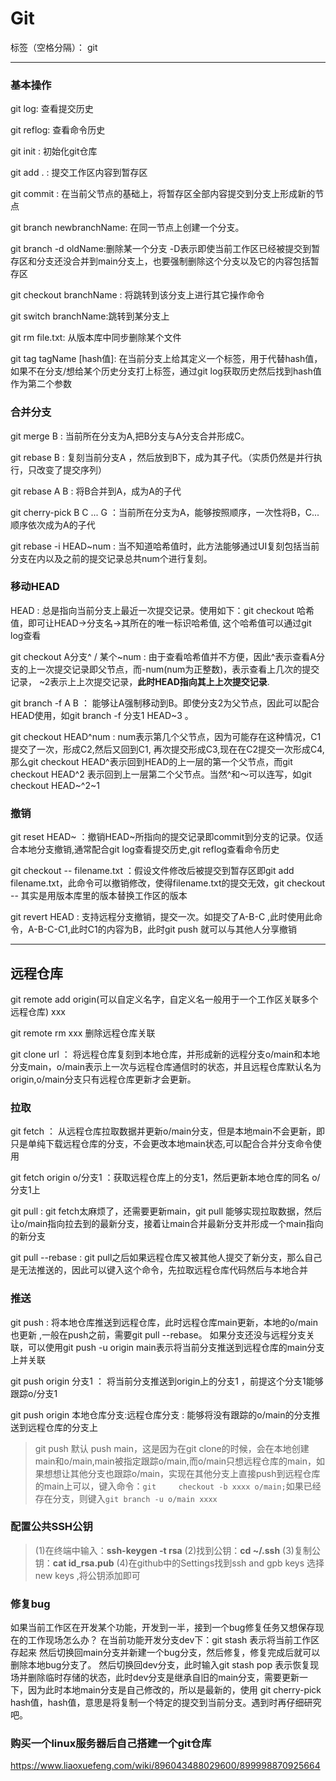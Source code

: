 # Git

标签（空格分隔）： git

---
### 基本操作

git log: 查看提交历史

git reflog: 查看命令历史

git init : 初始化git仓库

git add . : 提交工作区内容到暂存区

git commit : 在当前父节点的基础上，将暂存区全部内容提交到分支上形成新的节点

git branch newbranchName: 在同一节点上创建一个分支。

git branch -d oldName:删除某一个分支  -D表示即使当前工作区已经被提交到暂存区和分支还没合并到main分支上，也要强制删除这个分支以及它的内容包括暂存区

git checkout branchName : 将跳转到该分支上进行其它操作命令

git switch branchName:跳转到某分支上

git rm file.txt: 从版本库中同步删除某个文件

git tag tagName [hash值]: 在当前分支上给其定义一个标签，用于代替hash值，如果不在分支/想给某个历史分支打上标签，通过git log获取历史然后找到hash值作为第二个参数

### 合并分支
git merge B : 当前所在分支为A,把B分支与A分支合并形成C。

git rebase B : 复刻当前分支A ，然后放到B下，成为其子代。（实质仍然是并行执行，只改变了提交序列）

git rebase A B : 将B合并到A，成为A的子代

git cherry-pick B C ... G ：当前所在分支为A，能够按照顺序，一次性将B，C...顺序依次成为A的子代

git rebase -i HEAD~num : 当不知道哈希值时，此方法能够通过UI复刻包括当前分支在内以及之前的提交记录总共num个进行复刻。

### 移动HEAD
HEAD : 总是指向当前分支上最近一次提交记录。使用如下：git checkout 哈希值，即可让HEAD->分支名->其所在的唯一标识哈希值, 这个哈希值可以通过git log查看

git checkout A分支^ / 某个~num : 由于查看哈希值并不方便，因此^表示查看A分支的上一次提交记录即父节点，而-num(num为正整数)，表示查看上几次的提交记录， ~2表示上上次提交记录，**此时HEAD指向其上上次提交记录**.

git branch -f A B ： 能够让A强制移动到B。即使分支2为父节点，因此可以配合HEAD使用，如git branch -f 分支1 HEAD~3 。

git checkout HEAD^num : num表示第几个父节点，因为可能存在这种情况，C1提交了一次，形成C2,然后又回到C1, 再次提交形成C3,现在在C2提交一次形成C4, 那么git checkout HEAD^表示回到HEAD的上一层的第一个父节点，而git checkout HEAD^2 表示回到上一层第二个父节点。当然^和～可以连写，如git checkout HEAD~^2~1

### 撤销
git reset HEAD~ ：撤销HEAD~所指向的提交记录即commit到分支的记录。仅适合本地分支撤销,通常配合git log查看提交历史,git reflog查看命令历史

git checkout -- filename.txt ：假设文件修改后被提交到暂存区即git add filename.txt，此命令可以撤销修改，使得filename.txt的提交无效，git checkout -- 其实是用版本库里的版本替换工作区的版本


git revert HEAD : 支持远程分支撤销，提交一次。如提交了A-B-C ,此时使用此命令，A-B-C-C1,此时C1的内容为B，此时git push 就可以与其他人分享撤销



------
## 远程仓库
git remote add origin(可以自定义名字，自定义名一般用于一个工作区关联多个远程仓库) xxx

git remote rm xxx 删除远程仓库关联

git clone url ： 将远程仓库复刻到本地仓库，并形成新的远程分支o/main和本地分支main，o/main表示上一次与远程仓库通信时的状态，并且远程仓库默认名为origin,o/main分支只有远程仓库更新才会更新。
### 拉取
git fetch ： 从远程仓库拉取数据并更新o/main分支，但是本地main不会更新，即只是单纯下载远程仓库的分支，不会更改本地main状态,可以配合合并分支命令使用

git fetch origin o/分支1 ：获取远程仓库上的分支1，然后更新本地仓库的同名 o/分支1上

git pull : git  fetch太麻烦了，还需要更新main，git pull 能够实现拉取数据，然后让o/main指向拉去到的最新分支，接着让main合并最新分支并形成一个main指向的新分支

git pull --rebase : git pull之后如果远程仓库又被其他人提交了新分支，那么自己是无法推送的，因此可以键入这个命令，先拉取远程仓库代码然后与本地合并

### 推送
git push : 将本地仓库推送到远程仓库，此时远程仓库main更新，本地的o/main也更新 ,一般在push之前，需要git pull --rebase。
如果分支还没与远程分支关联，可以使用git push -u origin main表示将当前分支推送到远程仓库的main分支上并关联

git push origin 分支1 ： 将当前分支推送到origin上的分支1 ，前提这个分支1能够跟踪o/分支1

git push origin 本地仓库分支:远程仓库分支 : 能够将没有跟踪的o/main的分支推送到远程仓库的分支上

>git push 默认 push main，这是因为在git clone的时候，会在本地创建main和o/main,main被指定跟踪o/main,而o/main只想远程仓库的main，如果想想让其他分支也跟踪o/main，实现在其他分支上直接push到远程仓库的main上可以，键入命令：```git     checkout -b xxxx o/main;```如果已经存在分支，则键入```git branch -u o/main xxxx```

### 配置公共SSH公钥
>(1)在终端中输入：**ssh-keygen -t rsa**
(2)找到公钥：**cd ~/.ssh**
(3)复制公钥：**cat id_rsa.pub**
(4)在github中的Settings找到ssh and gpb keys 选择new keys ,将公钥添加即可

### 修复bug

如果当前工作区在开发某个功能，开发到一半，接到一个bug修复任务又想保存现在的工作现场怎么办？
在当前功能开发分支dev下：git stash 表示将当前工作区存起来
然后切换回main分支并新建一个bug分支，然后修复，修复完成后就可以删除本地bug分支了。
然后切换回dev分支，此时输入git stash pop 表示恢复现场并删除临时存储的状态，此时dev分支是继承自旧的main分支，需要更新一下，因为此时本地main分支是自己修改的，所以是最新的，使用 git cherry-pick hash值，hash值，意思是将复制一个特定的提交到当前分支。遇到时再仔细研究吧。




### 购买一个linux服务器后自己搭建一个git仓库
<https://www.liaoxuefeng.com/wiki/896043488029600/899998870925664>
